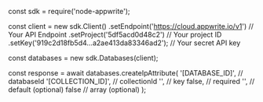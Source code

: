 const sdk = require('node-appwrite');

const client = new sdk.Client()
    .setEndpoint('https://cloud.appwrite.io/v1') // Your API Endpoint
    .setProject('5df5acd0d48c2') // Your project ID
    .setKey('919c2d18fb5d4...a2ae413da83346ad2'); // Your secret API key

const databases = new sdk.Databases(client);

const response = await databases.createIpAttribute(
    '[DATABASE_ID]', // databaseId
    '[COLLECTION_ID]', // collectionId
    '', // key
    false, // required
    '', // default (optional)
    false // array (optional)
);

